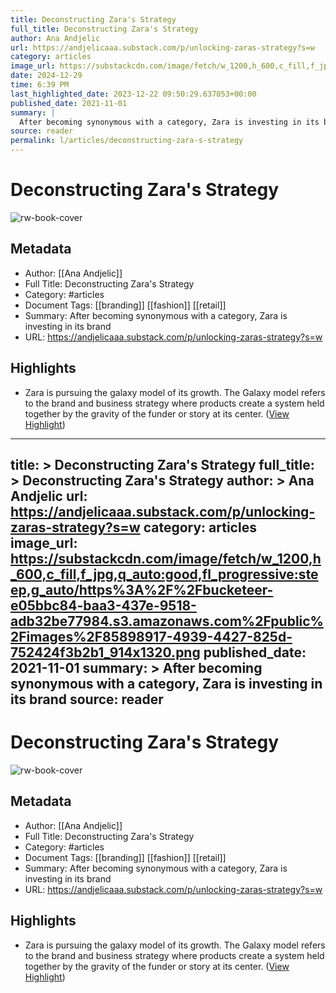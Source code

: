 ```yaml
---
title: Deconstructing Zara's Strategy
full_title: Deconstructing Zara's Strategy
author: Ana Andjelic
url: https://andjelicaaa.substack.com/p/unlocking-zaras-strategy?s=w
category: articles
image_url: https://substackcdn.com/image/fetch/w_1200,h_600,c_fill,f_jpg,q_auto:good,fl_progressive:steep,g_auto/https%3A%2F%2Fbucketeer-e05bbc84-baa3-437e-9518-adb32be77984.s3.amazonaws.com%2Fpublic%2Fimages%2F85898917-4939-4427-825d-752424f3b2b1_914x1320.png
date: 2024-12-29
time: 6:39 PM
last_highlighted_date: 2023-12-22 09:50:29.637053+00:00
published_date: 2021-11-01
summary: |
  After becoming synonymous with a category, Zara is investing in its brand
source: reader
permalink: l/articles/deconstructing-zara-s-strategy
---
```

# Deconstructing Zara's Strategy

![rw-book-cover](https://substackcdn.com/image/fetch/w_1200,h_600,c_fill,f_jpg,q_auto:good,fl_progressive:steep,g_auto/https%3A%2F%2Fbucketeer-e05bbc84-baa3-437e-9518-adb32be77984.s3.amazonaws.com%2Fpublic%2Fimages%2F85898917-4939-4427-825d-752424f3b2b1_914x1320.png)

## Metadata
- Author: [[Ana Andjelic]]
- Full Title: Deconstructing Zara's Strategy
- Category: #articles
- Document Tags: [[branding]] [[fashion]] [[retail]] 
- Summary: After becoming synonymous with a category, Zara is investing in its brand
- URL: https://andjelicaaa.substack.com/p/unlocking-zaras-strategy?s=w

## Highlights
- Zara is pursuing the galaxy model of its growth. The Galaxy model refers to the brand and business strategy where products create a system held together by the gravity of the funder or story at its center. ([View Highlight](https://read.readwise.io/read/01hj8exxbb75zzz5vcck8ew2jy))


---
title: >
  Deconstructing Zara's Strategy
full_title: >
  Deconstructing Zara's Strategy
author: >
  Ana Andjelic
url: https://andjelicaaa.substack.com/p/unlocking-zaras-strategy?s=w
category: articles
image_url: https://substackcdn.com/image/fetch/w_1200,h_600,c_fill,f_jpg,q_auto:good,fl_progressive:steep,g_auto/https%3A%2F%2Fbucketeer-e05bbc84-baa3-437e-9518-adb32be77984.s3.amazonaws.com%2Fpublic%2Fimages%2F85898917-4939-4427-825d-752424f3b2b1_914x1320.png
published_date: 2021-11-01
summary: >
  After becoming synonymous with a category, Zara is investing in its brand
source: reader
---
# Deconstructing Zara's Strategy

![rw-book-cover](https://substackcdn.com/image/fetch/w_1200,h_600,c_fill,f_jpg,q_auto:good,fl_progressive:steep,g_auto/https%3A%2F%2Fbucketeer-e05bbc84-baa3-437e-9518-adb32be77984.s3.amazonaws.com%2Fpublic%2Fimages%2F85898917-4939-4427-825d-752424f3b2b1_914x1320.png)

## Metadata
- Author: [[Ana Andjelic]]
- Full Title: Deconstructing Zara's Strategy
- Category: #articles
- Document Tags: [[branding]] [[fashion]] [[retail]] 
- Summary: After becoming synonymous with a category, Zara is investing in its brand
- URL: https://andjelicaaa.substack.com/p/unlocking-zaras-strategy?s=w

## Highlights
- Zara is pursuing the galaxy model of its growth. The Galaxy model refers to the brand and business strategy where products create a system held together by the gravity of the funder or story at its center. ([View Highlight](https://read.readwise.io/read/01hj8exxbb75zzz5vcck8ew2jy))


